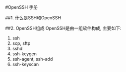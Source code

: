 #OpenSSH 手册

##1. 什么是SSH和OpenSSH



##2. OpenSSH组成
OpenSSH是由一组软件构成, 主要如下:

1. ssh
2. scp, sftp
3. sshd
4. ssh-keygen
5. ssh-agent, ssh-add
6. ssh-keyscan


